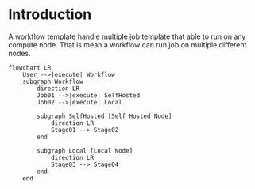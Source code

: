 # Introduction

A workflow template handle multiple job template that able to run on any compute
node. That is mean a workflow can run job on multiple different nodes.

```mermaid
flowchart LR
    User -->|execute| Workflow
    subgraph Workflow
        direction LR
        Job01 -->|execute| SelfHosted
        Job02 -->|execute| Local

        subgraph SelfHosted [Self Hosted Node]
            direction LR
            Stage01 --> Stage02
        end

        subgraph Local [Local Node]
            direction LR
            Stage03 --> Stage04
        end
    end
```

